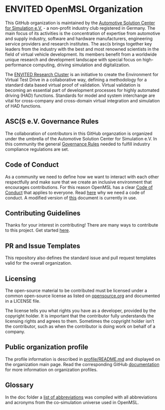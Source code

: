 # ENVITED OpenMSL Organization

This GitHub organization is maintained by the [Automotive Solution Center for Simulation e.V.](https://www.asc-s.de/) - a non-profit industry club registered in Germany.
The main focus of its activities is the concentration of expertise from automotive and supply industry, software and hardware manufacturers, engineering service providers and research institutes.
The asc(s brings together key leaders from the industry with the best and most renowned scientists in the field of virtual vehicle development. Its members benefit from a worldwide unique research
and development landscape with special focus on high-performance computing, driving simulation and digitalization.

The [ENVITED Research Cluster](https://envited.market/) is an initiative to create the Environment for Virtual Test Drive in a collaborative way, defining a methodology for a standard data based virtual proof of validation.
Virtual validation is becoming an essential part of development processes for highly automated driving (HAD) functions. Standards for model and system interchange are vital for cross-company and cross-domain virtual
integration and simulation of HAD functions.

## ASC(S e.V. Governance Rules

The collaboration of contributors in this GitHub organzation is organized under the umbrella of the Automotive Solution Center for Simulation e.V.
In this community the general [Governance Rules](/doc/governance_rules.md) needed to fulfill industry compliance regulations are set.

## Code of Conduct

As a community we need to define how we want to interact with each other respectfully and make sure that we create an inclusive environment that encourages contributions.
For this reason OpenMSL has a clear [Code of Conduct](/CODE_OF_CONDUCT.md) that applies to everyone. Read [here](https://opensource.guide/code-of-conduct/) why we need a code of conduct.
A modified version of [this](https://www.contributor-covenant.org/) document is currently in use.

## Contributing Guidelines

Thanks for your interest in contributing! There are many ways to contribute to this project.
Get started [here](/CONTRIBUTING.md).

## PR and Issue Templates

This repository also defines the standard issue and pull request templates valid for the overall organization.

## Licensing

The open-source material to be contributed must be licensed under a common open-source license as listed on [opensource.org](https://opensource.org/) and documented in a LICENSE file.

The license tells you what rights you have as a developer, provided by the copyright holder.
It is important that the contributor fully understands the licensing rights and agrees to them. Sometimes the copyright holder isn’t the contributor, such as when the contributor is doing work on behalf of a company.

## Public organization profile

The profile information is described in [profile/README.md](profile/README.md) and displayed on the organization main page.
Read the corresponding GitHub [documentation](https://docs.github.com/en/organizations/collaborating-with-groups-in-organizations/customizing-your-organizations-profile) for more information on organization profiles.

## Glossary

In the doc folder a [list of abbreviations](doc/list_of_abbreviations.md) was compiled with all abbreviations and acronyms from the co-simulation universe used in OpenMSL.